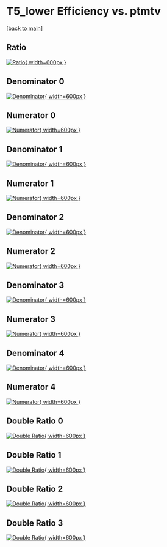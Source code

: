 # T5_lower Efficiency vs. ptmtv

[[back to main](./)]



## Ratio

[![Ratio](../mtv/var/T5_lower_base_13_-1_eff_ptmtv.png){ width=600px }](../mtv/var/T5_lower_base_13_-1_eff_ptmtv.pdf)

## Denominator 0

[![Denominator](../mtv/den/T5_lower_base_13_-1_eff_ptmtv_den0.png){ width=600px }](../mtv/den/T5_lower_base_13_-1_eff_ptmtv_den0.pdf)

## Numerator 0

[![Numerator](../mtv/num/T5_lower_base_13_-1_eff_ptmtv_num0.png){ width=600px }](../mtv/num/T5_lower_base_13_-1_eff_ptmtv_num0.pdf)

## Denominator 1

[![Denominator](../mtv/den/T5_lower_base_13_-1_eff_ptmtv_den1.png){ width=600px }](../mtv/den/T5_lower_base_13_-1_eff_ptmtv_den1.pdf)

## Numerator 1

[![Numerator](../mtv/num/T5_lower_base_13_-1_eff_ptmtv_num1.png){ width=600px }](../mtv/num/T5_lower_base_13_-1_eff_ptmtv_num1.pdf)

## Denominator 2

[![Denominator](../mtv/den/T5_lower_base_13_-1_eff_ptmtv_den2.png){ width=600px }](../mtv/den/T5_lower_base_13_-1_eff_ptmtv_den2.pdf)

## Numerator 2

[![Numerator](../mtv/num/T5_lower_base_13_-1_eff_ptmtv_num2.png){ width=600px }](../mtv/num/T5_lower_base_13_-1_eff_ptmtv_num2.pdf)

## Denominator 3

[![Denominator](../mtv/den/T5_lower_base_13_-1_eff_ptmtv_den3.png){ width=600px }](../mtv/den/T5_lower_base_13_-1_eff_ptmtv_den3.pdf)

## Numerator 3

[![Numerator](../mtv/num/T5_lower_base_13_-1_eff_ptmtv_num3.png){ width=600px }](../mtv/num/T5_lower_base_13_-1_eff_ptmtv_num3.pdf)

## Denominator 4

[![Denominator](../mtv/den/T5_lower_base_13_-1_eff_ptmtv_den4.png){ width=600px }](../mtv/den/T5_lower_base_13_-1_eff_ptmtv_den4.pdf)

## Numerator 4

[![Numerator](../mtv/num/T5_lower_base_13_-1_eff_ptmtv_num4.png){ width=600px }](../mtv/num/T5_lower_base_13_-1_eff_ptmtv_num4.pdf)

## Double Ratio 0

[![Double Ratio](../mtv/ratio/T5_lower_base_13_-1_eff_ptmtv_ratio0.png){ width=600px }](../mtv/ratio/T5_lower_base_13_-1_eff_ptmtv_ratio0.pdf)

## Double Ratio 1

[![Double Ratio](../mtv/ratio/T5_lower_base_13_-1_eff_ptmtv_ratio1.png){ width=600px }](../mtv/ratio/T5_lower_base_13_-1_eff_ptmtv_ratio1.pdf)

## Double Ratio 2

[![Double Ratio](../mtv/ratio/T5_lower_base_13_-1_eff_ptmtv_ratio2.png){ width=600px }](../mtv/ratio/T5_lower_base_13_-1_eff_ptmtv_ratio2.pdf)

## Double Ratio 3

[![Double Ratio](../mtv/ratio/T5_lower_base_13_-1_eff_ptmtv_ratio3.png){ width=600px }](../mtv/ratio/T5_lower_base_13_-1_eff_ptmtv_ratio3.pdf)

